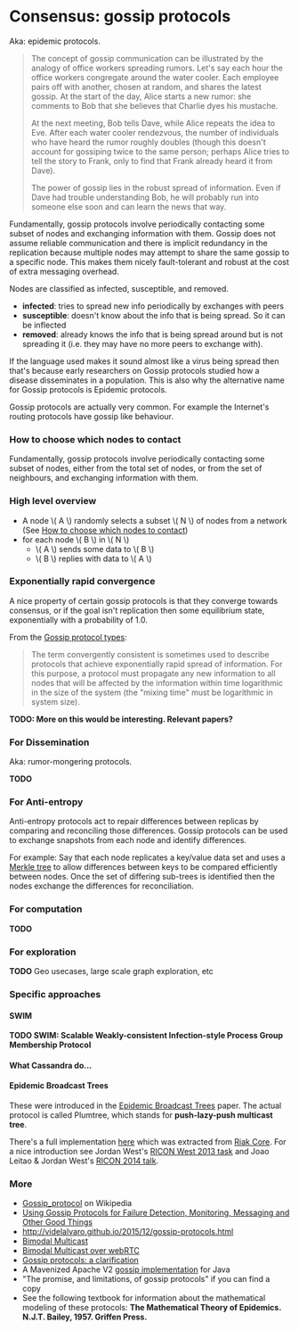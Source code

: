 # Consensus: gossip protocols

Aka: epidemic protocols.

>The concept of gossip communication can be illustrated by the analogy of office workers spreading rumors. Let's say each hour the office workers congregate around the water cooler. Each employee pairs off with another, chosen at random, and shares the latest gossip. At the start of the day, Alice starts a new rumor: she comments to Bob that she believes that Charlie dyes his mustache.
>
>At the next meeting, Bob tells Dave, while Alice repeats the idea to Eve. After each water cooler rendezvous, the number of individuals who have heard the rumor roughly doubles (though this doesn't account for gossiping twice to the same person; perhaps Alice tries to tell the story to Frank, only to find that Frank already heard it from Dave).
>
>The power of gossip lies in the robust spread of information. Even if Dave had trouble understanding Bob, he will probably run into someone else soon and can learn the news that way.

Fundamentally, gossip protocols involve periodically contacting some subset of nodes and exchanging information with them. Gossip does not assume reliable communication and there is implicit redundancy in the replication because multiple nodes may attempt to share the same gossip to a specific node. This makes them nicely fault-tolerant and robust at the cost of extra messaging overhead.

Nodes are classified as infected, susceptible, and removed.
* **infected**: tries to spread new info periodically by exchanges with peers
* **susceptible**: doesn't know about the info that is being spread. So it can be inflected
* **removed**: already knows the info that is being spread around but is not spreading it (i.e. they may have no more peers to exchange with).

If the language used makes it sound almost like a virus being spread then that's because early researchers on Gossip protocols studied how a disease disseminates in a population. This is also why the alternative name for Gossip protocols is Epidemic protocols.


Gossip protocols are actually very common. For example the Internet's routing protocols have gossip like behaviour.

### <a name='which_nodes'>How to choose which nodes to contact</a>

Fundamentally, gossip protocols involve periodically contacting some subset of nodes, either from the total set of nodes, or from the set of neighbours, and exchanging information with them.

### High level overview

* A node \\( A \\) randomly selects a subset \\( N \\) of nodes from a network (See [How to choose which nodes to contact](#which_nodes))
* for each node \\( B \\) in \\( N \\)
  * \\( A \\) sends some data to \\( B \\)
  * \\( B \\) replies with data to \\( A \\)


### Exponentially rapid convergence

A nice property of certain gossip protocols is that they converge towards consensus, or if the goal isn't replication then some equilibrium state, exponentially with a probability of 1.0.


From the [Gossip protocol types](https://en.wikipedia.org/wiki/Gossip_protocol#Gossip_protocol_types):
> The term convergently consistent is sometimes used to describe protocols that achieve exponentially rapid spread of information. For this purpose, a protocol must propagate any new information to all nodes that will be affected by the information within time logarithmic in the size of the system (the "mixing time" must be logarithmic in system size).

**TODO: More on this would be interesting. Relevant papers?**


### For Dissemination

Aka: rumor-mongering protocols.

**TODO**

### For Anti-entropy

Anti-entropy protocols act to repair differences between replicas by comparing and reconciling those differences. Gossip protocols can be used to exchange snapshots from each node and identify differences.

For example: Say that each node replicates a key/value data set and uses a [Merkle tree](merkle_trees.md) to allow differences between keys to be compared efficiently between nodes. Once the set of differing sub-trees is identified then the nodes exchange the differences for reconciliation.


### For computation

**TODO**

### For exploration

**TODO** Geo usecases, large scale graph exploration, etc


### Specific approaches

#### SWIM

**TODO SWIM: Scalable Weakly-consistent Infection-style Process Group Membership Protocol**


#### What Cassandra do...


#### Epidemic Broadcast Trees

These were introduced in the [Epidemic Broadcast Trees](http://homepages.gsd.inesc-id.pt/~jleitao/pdf/srds07-leitao.pdf) paper. The actual protocol is called Plumtree, which stands for **push-lazy-push multicast tree**.

There's a full implementation [here](https://github.com/helium/plumtree) which was extracted from [Riak Core](https://github.com/basho/riak_core). For a nice introduction see Jordan West's [RICON West 2013 task](https://www.youtube.com/watch?v=s4cCUTPU8GI) and Joao Leitao & Jordan West's [RICON 2014 talk](https://www.youtube.com/watch?v=bo367a6ZAwM).



### More

* [Gossip_protocol](https://en.wikipedia.org/wiki/Gossip_protocol) on Wikipedia
* [Using Gossip Protocols for Failure Detection, Monitoring, Messaging and Other Good Things](http://highscalability.com/blog/2011/11/14/using-gossip-protocols-for-failure-detection-monitoring-mess.html)
* http://videlalvaro.github.io/2015/12/gossip-protocols.html
* [Bimodal Multicast](https://www.cs.cornell.edu/Courses/cs614/2003SP/papers/BHO99.pdf)
* [Bimodal Multicast over webRTC](https://greta.io/documentation/gossip)
* [Gossip protocols: a clarification](http://blog.dshr.org/2014/11/gossip-protocols-clarification.html)
* A Mavenized Apache V2 [gossip implementation](https://github.com/edwardcapriolo/gossip) for Java
* "The promise, and limitations, of gossip protocols" if you can find a copy
* See the following textbook for information about the mathematical modeling of these protocols: **The Mathematical Theory of Epidemics. N.J.T. Bailey, 1957. Griffen Press.**
